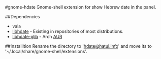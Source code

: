 #gnome-hdate
Gnome-shell extension for show Hebrew date in the panel.

##Dependencies
* vala
* [libhdate](http://libhdate.sourceforge.net/) - Existing in repositories of most distributions. 
* [libhdate-glib](http://libhdate-glib.googlecode.com/) - Arch [AUR](https://aur.archlinux.org/packages/libhdate-glib/)

##Installition
Rename the directory to '<hdate@hatul.info>' and move its to '~/.local/share/gnome-shell/extensions'.
